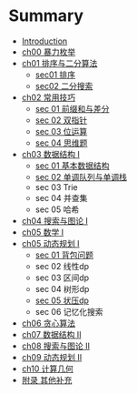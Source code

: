 # Summary

* [Introduction](README.md)
* [ch00 暴力枚举](ch00/README.md)
* [ch01 排序与二分算法](ch01/README.md)
    * [sec01 排序](ch01/sort.md)
    * [sec02 二分搜索](ch01/binary_search.md)
* [ch02 常用技巧](ch02/README.md)
    * [sec 01 前缀和与差分](ch02/presum_diff.md)
    * [sec 02 双指针](ch02/two_pointer.md)
    * [sec 03 位运算](ch02/bitwise_operation.md)
    * [sec 04 思维题](ch02/thinging_problem.md)
* [ch03 数据结构 I](ch03/README.md)
    * [sec 01 基本数据结构](ch03/data_structure_I.md)
    * [sec 02 单调队列与单调栈](ch03/monotonic_queue_stack.md)
    * sec 03 Trie
    * sec 04 并查集
    * sec 05 哈希
* [ch04 搜索与图论 I](ch04/README.md)
* [ch05 数学 I](ch05/README.md)
* [ch05 动态规划 I](ch06/README.md)
    * [sec 01 背包问题](ch06/knanpsack_problem.md)
    * sec 02 线性dp
    * sec 03 区间dp
    * sec 04 树形dp
    * [sec 05 状压dp](ch06/bitwise_dp.md)
    * sec 06 记忆化搜索
* [ch06 贪心算法](ch07/README.md)
* [ch07 数据结构 II](ch08/README.md)
* [ch08 搜索与图论 II](ch09/README.md)
* [ch09 动态规划 II](ch10/README.md)
* [ch10 计算几何](ch11/README.md)
* [附录 其他补充](appendix/README.md)

